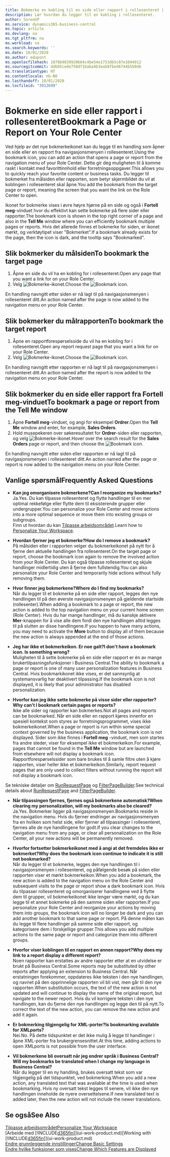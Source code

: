 ```yaml
---
title: Bokmerke en kobling til en side eller rapport i rollesenteret | Microsoft-dokumentasjon
description: Lær hvordan du legger til en kobling i rollesenteret.
author: SorenGP
ms.service: dynamics365-business-central
ms.topic: article
ms.devlang: na
ms.tgt_pltfrm: na
ms.workload: na
ms.search.keywords: ''
ms.date: 10/01/2020
ms.author: edupont
ms.openlocfilehash: 1078b9839920684c4be54e1753db5c87e1694912
ms.sourcegitcommit: ddbb5cede750df1baba4b3eab8fbed6744b5b9d6
ms.translationtype: HT
ms.contentlocale: nb-NO
ms.lasthandoff: 10/01/2020
ms.locfileid: "3912699"
---
```

# <a name="bookmark-a-page-or-report-on-your-role-center"></a><span data-ttu-id="d41e3-103">Bokmerke en side eller rapport i rollesenteret</span><span class="sxs-lookup"><span data-stu-id="d41e3-103">Bookmark a Page or Report on Your Role Center</span></span>
<span data-ttu-id="d41e3-104">Ved hjelp av det nye bokmerkeikonet kan du legge til en handling som åpner en side eller en rapport fra navigasjonsmenyen i rollesenteret.</span><span class="sxs-lookup"><span data-stu-id="d41e3-104">Using the bookmark icon, you can add an action that opens a page or report from the navigation menu of your Role Center.</span></span> <span data-ttu-id="d41e3-105">Dette gir deg muligheten til å komme raskt i kontakt med favorittinnhold eller forretningsoppgaver.</span><span class="sxs-lookup"><span data-stu-id="d41e3-105">This allows you to quickly reach your favorite content or business tasks.</span></span> <span data-ttu-id="d41e3-106">Du legger til bokmerket fra målsiden eller rapporten, som betyr skjermbildet du vil at koblingen i rollesenteret skal åpne.</span><span class="sxs-lookup"><span data-stu-id="d41e3-106">You add the bookmark from the target page or report, meaning the screen that you want the link on the Role Center to open.</span></span>

<span data-ttu-id="d41e3-107">Ikonet for bokmerke vises i øvre høyre hjørne på en side og også i **Fortell meg**-vinduet hvor du effektivt kan sette bokmerke på flere sider eller rapporter.</span><span class="sxs-lookup"><span data-stu-id="d41e3-107">The bookmark icon is shown in the top right corner of a page and also in the **Tell Me** window where you can efficiently bookmark multiple pages or reports.</span></span> <span data-ttu-id="d41e3-108">Hvis det allerede finnes et bokmerke for siden, er ikonet mørkt, og verktøytipet viser "Bokmerket".</span><span class="sxs-lookup"><span data-stu-id="d41e3-108">If a bookmark already exists for the page, then the icon is dark, and the tooltip says "Bookmarked".</span></span>

## <a name="to-bookmark-the-target-page"></a><span data-ttu-id="d41e3-109">Slik bokmerker du målsiden</span><span class="sxs-lookup"><span data-stu-id="d41e3-109">To bookmark the target page</span></span>
1. <span data-ttu-id="d41e3-110">Åpne en side du vil ha en kobling for i rollesenteret.</span><span class="sxs-lookup"><span data-stu-id="d41e3-110">Open any page that you want a link for on your Role Center.</span></span>
2. <span data-ttu-id="d41e3-111">Velg ![Bokmerke](media/ui_bookmark_icon.png "Bokmerke")-ikonet.</span><span class="sxs-lookup"><span data-stu-id="d41e3-111">Choose the ![Bookmark](media/ui_bookmark_icon.png "Bookmark") icon.</span></span>

<span data-ttu-id="d41e3-112">En handling navngitt etter siden er nå lagt til på navigasjonsmenyen i rollesenteret ditt.</span><span class="sxs-lookup"><span data-stu-id="d41e3-112">An action named after the page is now added to the navigation menu on your Role Center.</span></span>

## <a name="to-bookmark-the-target-report"></a><span data-ttu-id="d41e3-113">Slik bokmerker du målrapporten</span><span class="sxs-lookup"><span data-stu-id="d41e3-113">To bookmark the target report</span></span>
1. <span data-ttu-id="d41e3-114">Åpne en rapportforespørselsside du vil ha en kobling for i rollesenteret.</span><span class="sxs-lookup"><span data-stu-id="d41e3-114">Open any report request page that you want a link for on your Role Center.</span></span>
2. <span data-ttu-id="d41e3-115">Velg ![Bokmerke](media/ui_bookmark_icon.png "Bokmerke")-ikonet.</span><span class="sxs-lookup"><span data-stu-id="d41e3-115">Choose the ![Bookmark](media/ui_bookmark_icon.png "Bookmark") icon.</span></span>

<span data-ttu-id="d41e3-116">En handling navngitt etter rapporten er nå lagt til på navigasjonsmenyen i rollesenteret ditt.</span><span class="sxs-lookup"><span data-stu-id="d41e3-116">An action named after the report is now added to the navigation menu on your Role Center.</span></span>

## <a name="to-bookmark-a-page-or-report-from-the-tell-me-window"></a><span data-ttu-id="d41e3-117">Slik bokmerker du en side eller rapport fra Fortell meg-vinduet</span><span class="sxs-lookup"><span data-stu-id="d41e3-117">To bookmark a page or report from the Tell Me window</span></span>
1. <span data-ttu-id="d41e3-118">Åpne **Fortell meg**-vinduet, og angi for eksempel **Ordrer**.</span><span class="sxs-lookup"><span data-stu-id="d41e3-118">Open the **Tell Me** window and enter, for example, **Sales Orders**.</span></span>
2. <span data-ttu-id="d41e3-119">Hold musepekeren over søkeresultatet for **Ordrer**-siden eller rapporten, og velg ![Bokmerke](media/ui_bookmark_icon.png "Bokmerke")-ikonet.</span><span class="sxs-lookup"><span data-stu-id="d41e3-119">Hover over the search result for the **Sales Orders** page or report, and then choose the ![Bookmark](media/ui_bookmark_icon.png "Bookmark") icon.</span></span>

<span data-ttu-id="d41e3-120">En handling navngitt etter siden eller rapporten er nå lagt til på navigasjonsmenyen i rollesenteret ditt.</span><span class="sxs-lookup"><span data-stu-id="d41e3-120">An action named after the page or report is now added to the navigation menu on your Role Center.</span></span>


## <a name="frequently-asked-questions"></a><span data-ttu-id="d41e3-121">Vanlige spørsmål</span><span class="sxs-lookup"><span data-stu-id="d41e3-121">Frequently Asked Questions</span></span>  

- <span data-ttu-id="d41e3-122">**Kan jeg omorganisere bokmerkene?**</span><span class="sxs-lookup"><span data-stu-id="d41e3-122">**Can I reorganize my bookmarks?**</span></span>  
<span data-ttu-id="d41e3-123">Ja.</span><span class="sxs-lookup"><span data-stu-id="d41e3-123">Yes.</span></span> <span data-ttu-id="d41e3-124">Du kan tilpasse rollesenteret og flytte handlinger til en mer optimal rekkefølge eller flytte dem til eksisterende grupper eller undergrupper.</span><span class="sxs-lookup"><span data-stu-id="d41e3-124">You can personalize your Role Center and move actions into a more optimal sequence or move them into existing groups or subgroups.</span></span>  
<span data-ttu-id="d41e3-125">Finn ut hvordan du kan [Tilpasse arbeidsområdet](ui-personalization-user.md).</span><span class="sxs-lookup"><span data-stu-id="d41e3-125">Learn how to [Personalize Your Workspace](ui-personalization-user.md).</span></span>

- <span data-ttu-id="d41e3-126">**Hvordan fjerner jeg et bokmerke?**</span><span class="sxs-lookup"><span data-stu-id="d41e3-126">**How do I remove a bookmark?**</span></span>  
<span data-ttu-id="d41e3-127">På målsiden eller i rapporten velger du bokmerkeikonet på nytt for å fjerne den aktuelle handlingen fra rollesenteret.</span><span class="sxs-lookup"><span data-stu-id="d41e3-127">On the target page or report, choose the bookmark icon again to remove the involved action from your Role Center.</span></span> <span data-ttu-id="d41e3-128">Du kan også tilpasse rollesenteret og skjule handlinger midlertidig uten å fjerne dem fullstendig.</span><span class="sxs-lookup"><span data-stu-id="d41e3-128">You can also personalize your Role Center and temporarily hide actions without fully removing them.</span></span>

- <span data-ttu-id="d41e3-129">**Hvor finner jeg bokmerkene?**</span><span class="sxs-lookup"><span data-stu-id="d41e3-129">**Where do I find my bookmarks?**</span></span>  
<span data-ttu-id="d41e3-130">Når du legger til et bokmerke på en side eller rapport, legges den nye handlingen til på den øverste navigasjonsmenyen på gjeldende startside (rollesenter).</span><span class="sxs-lookup"><span data-stu-id="d41e3-130">When adding a bookmark to a page or report, the new action is added to the top navigation menu on your current home screen (Role Center).</span></span> <span data-ttu-id="d41e3-131">Hvis du har mange handlinger, må du kanskje aktivere **Mer**-knappen for å vise alle dem fordi den nye handlingen alltid legges til på slutten av disse handlingene.</span><span class="sxs-lookup"><span data-stu-id="d41e3-131">If you happen to have many actions, you may need to activate the **More** button to display all of them because the new action is always appended at the end of those actions.</span></span>
<!-- Should we add a screenshot here? -->

- <span data-ttu-id="d41e3-132">**Jeg har ikke et bokmerkeikon. Er noe galt?**</span><span class="sxs-lookup"><span data-stu-id="d41e3-132">**I don't have a bookmark icon. Is something wrong?**</span></span>  
<span data-ttu-id="d41e3-133">Muligheten til å sette bokmerke på en side eller rapport er én av mange brukertilpasningsfunksjoner i Business Central.</span><span class="sxs-lookup"><span data-stu-id="d41e3-133">The ability to bookmark a page or report is one of many user personalization features in Business Central.</span></span> <span data-ttu-id="d41e3-134">Hvis bookmarkikonet ikke vises, er det sannsynlig at systemansvarlig har deaktivert tilpassing.</span><span class="sxs-lookup"><span data-stu-id="d41e3-134">If the bookmark icon is not displayed, it is likely that your administrator has disabled personalization.</span></span>

- <span data-ttu-id="d41e3-135">**Hvorfor kan jeg ikke sette bokmerke på visse sider eller rapporter?**</span><span class="sxs-lookup"><span data-stu-id="d41e3-135">**Why can't I bookmark certain pages or reports?**</span></span>  
<span data-ttu-id="d41e3-136">Ikke alle sider og rapporter kan bokmerkes.</span><span class="sxs-lookup"><span data-stu-id="d41e3-136">Not all pages and reports can be bookmarked.</span></span> <span data-ttu-id="d41e3-137">Når en side eller en rapport kjøres innenfor en spesiell kontekst som styres av forretningsprogrammet, vises ikke bokmerkeikonet.</span><span class="sxs-lookup"><span data-stu-id="d41e3-137">When a page or report is run within some special context governed by the business application, the bookmark icon is not displayed.</span></span> <span data-ttu-id="d41e3-138">Sider som ikke finnes i **Fortell meg** -vinduet, men som startes fra andre steder, viser for eksempel ikke et bokmerkeikon.</span><span class="sxs-lookup"><span data-stu-id="d41e3-138">For example, pages that cannot be found in the **Tell Me** window but are launched from elsewhere will not display a bookmark icon.</span></span> <span data-ttu-id="d41e3-139">Rapportforespørselssider som bare brukes til å samle filtre uten å kjøre rapporten, viser heller ikke et bokmerkeikon.</span><span class="sxs-lookup"><span data-stu-id="d41e3-139">Similarly, report request pages that are only used to collect filters without running the report will not display a bookmark icon.</span></span>

<span data-ttu-id="d41e3-140">Se tekniske detaljer om [RunRequestPage](https://docs.microsoft.com/dynamics365/business-central/dev-itpro/developer/methods-auto/report/reportinstance-runrequestpage-method) og [FilterPageBuilder](https://docs.microsoft.com/dynamics365/business-central/dev-itpro/developer/methods-auto/filterpagebuilder/filterpagebuilder-data-type).</span><span class="sxs-lookup"><span data-stu-id="d41e3-140">See technical details about [RunRequestPage](https://docs.microsoft.com/dynamics365/business-central/dev-itpro/developer/methods-auto/report/reportinstance-runrequestpage-method) and [FilterPageBuilder](https://docs.microsoft.com/dynamics365/business-central/dev-itpro/developer/methods-auto/filterpagebuilder/filterpagebuilder-data-type).</span></span>

- <span data-ttu-id="d41e3-141">**Når tilpassingen fjernes, fjernes også bokmerkene automatisk?**</span><span class="sxs-lookup"><span data-stu-id="d41e3-141">**When clearing my personalization, will my bookmarks also be cleared?**</span></span>  
<span data-ttu-id="d41e3-142">Ja.</span><span class="sxs-lookup"><span data-stu-id="d41e3-142">Yes.</span></span> <span data-ttu-id="d41e3-143">Bokmerker ligger på navigasjonsmenyen.</span><span class="sxs-lookup"><span data-stu-id="d41e3-143">Bookmarks reside in the navigation menu.</span></span> <span data-ttu-id="d41e3-144">Hvis du fjerner endringer av navigasjonsmenyen fra en hvilken som helst side, eller fjerner all tilpassinger i rollesenteret, fjernes alle de nye handlingene for godt.</span><span class="sxs-lookup"><span data-stu-id="d41e3-144">If you clear changes to the navigation menu from any page, or clear all personalization on the Role Center, all your new actions will be permanently removed.</span></span>

- <span data-ttu-id="d41e3-145">**Hvorfor fortsetter bokmerkeikonet med å angi at det fremdeles ikke er bokmerket?**</span><span class="sxs-lookup"><span data-stu-id="d41e3-145">**Why does the bookmark icon continue to indicate it is still not bookmarked?**</span></span>  
<span data-ttu-id="d41e3-146">Når du legger til et bokmerke, legges den nye handlingen til i navigasjonsmenyen i rollesenteret, og påfølgende besøk på siden eller rapporten viser et mørkt bokmerkeikon.</span><span class="sxs-lookup"><span data-stu-id="d41e3-146">When you add a bookmark, the new action is added to the navigation menu on the Role Center and subsequent visits to the page or report show a dark bookmark icon.</span></span> <span data-ttu-id="d41e3-147">Hvis du tilpasser rollesenteret og omorganiserer handlingene ved å flytte dem til grupper, vil bokmerkeikonet ikke lenger være mørkt, og du kan legge til et annet bokmerke på den samme siden eller rapporten.</span><span class="sxs-lookup"><span data-stu-id="d41e3-147">If you personalize your Role Center and reorganize your actions by moving them into groups, the bookmark icon will no longer be dark and you can add another bookmark to that same page or report.</span></span> <span data-ttu-id="d41e3-148">På denne måten kan du legge til flere handlinger på samme side eller rapport, og kategorisere dem i forskjellige grupper.</span><span class="sxs-lookup"><span data-stu-id="d41e3-148">This allows you add multiple actions to the same page or report and categorize them into different groups.</span></span>

- <span data-ttu-id="d41e3-149">**Hvorfor viser koblingen til en rapport en annen rapport?**</span><span class="sxs-lookup"><span data-stu-id="d41e3-149">**Why does my link to a report display a different report?**</span></span>  
<span data-ttu-id="d41e3-150">Noen rapporter kan erstattes av andre rapporter etter at en utvidelse er brukt på Business Central.</span><span class="sxs-lookup"><span data-stu-id="d41e3-150">Some reports may be substituted by other reports after applying an extension to Business Central.</span></span> <span data-ttu-id="d41e3-151">Når erstatningen forekommer, oppdateres ikke teksten i den nye handlingen, og navnet på den opprinnelige rapporten vil bli vist, men går til den nye rapporten.</span><span class="sxs-lookup"><span data-stu-id="d41e3-151">When substitution occurs, the text of the new action is not updated and will continue to display the name of the original report, but navigate to the newer report.</span></span> <span data-ttu-id="d41e3-152">Hvis du vil korrigere teksten i den nye handlingen, kan du fjerne den nye handlingen og legge den til på nytt.</span><span class="sxs-lookup"><span data-stu-id="d41e3-152">To correct the text of the new action, you can remove the new action and add it again.</span></span>
<!-- For more information on report substitution, see this link UNAVAILABLE AT THIS TIME -->

- <span data-ttu-id="d41e3-153">**Er bokmerking tilgjengelig for XML-porter?**</span><span class="sxs-lookup"><span data-stu-id="d41e3-153">**Is bookmarking available for XMLports?**</span></span>  
<span data-ttu-id="d41e3-154">Nei.</span><span class="sxs-lookup"><span data-stu-id="d41e3-154">No.</span></span> <span data-ttu-id="d41e3-155">På dette tidspunktet er det ikke mulig å legge til handlinger i åpne XML-porter fra brukergrensesnittet.</span><span class="sxs-lookup"><span data-stu-id="d41e3-155">At this time, adding actions to open XMLports is not possible from the user interface.</span></span>

- <span data-ttu-id="d41e3-156">**Vil bokmerkene bli oversatt når jeg endrer språk i Business Central?**</span><span class="sxs-lookup"><span data-stu-id="d41e3-156">**Will my bookmarks be translated when I change my language in Business Central?**</span></span>  
<span data-ttu-id="d41e3-157">Når du legger til en ny handling, brukes oversatt tekst som var tilgjengelig på det tidspunktet, ved bokmerking.</span><span class="sxs-lookup"><span data-stu-id="d41e3-157">When you add a new action, any translated text that was available at the time is used when bookmarking.</span></span> <span data-ttu-id="d41e3-158">Hvis ny oversatt tekst legges til senere, vil ikke den nye handlingen inneholde de nyere oversettelsene.</span><span class="sxs-lookup"><span data-stu-id="d41e3-158">If new translated text is added later, then the new action will not include the newer translations.</span></span>


## <a name="see-also"></a><span data-ttu-id="d41e3-159">Se også</span><span class="sxs-lookup"><span data-stu-id="d41e3-159">See Also</span></span>
[<span data-ttu-id="d41e3-160">Tilpasse arbeidsområdet</span><span class="sxs-lookup"><span data-stu-id="d41e3-160">Personalize Your Workspace</span></span>](ui-personalization-user.md)  
<span data-ttu-id="d41e3-161">[Arbeide med [!INCLUDE[d365fin](includes/d365fin_md.md)]](ui-work-product.md)</span><span class="sxs-lookup"><span data-stu-id="d41e3-161">[Working with [!INCLUDE[d365fin](includes/d365fin_md.md)]](ui-work-product.md)</span></span>  
[<span data-ttu-id="d41e3-162">Endre grunnleggende innstillinger</span><span class="sxs-lookup"><span data-stu-id="d41e3-162">Change Basic Settings</span></span>](ui-change-basic-settings.md)  
[<span data-ttu-id="d41e3-163">Endre hvilke funksjoner som vises</span><span class="sxs-lookup"><span data-stu-id="d41e3-163">Change Which Features are Displayed</span></span>](ui-experiences.md)  
